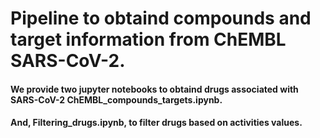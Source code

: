 # Pipeline to obtaind compounds and target information from ChEMBL SARS-CoV-2. 


#### We provide two jupyter notebooks to obtaind drugs associated with SARS-CoV-2 ChEMBL_compounds_targets.ipynb. 
#### And, Filtering_drugs.ipynb, to filter drugs based on activities values. 
